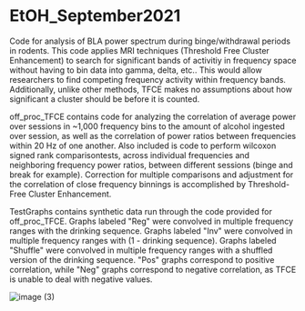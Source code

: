 # EtOH_September2021
Code for analysis of BLA power spectrum during binge/withdrawal periods in rodents.
This code applies MRI techniques (Threshold Free Cluster Enhancement) to search for significant bands of activitiy in frequency space without having to bin data into gamma, delta, etc.. This would
allow researchers to find competing frequency activity within frequency bands. Additionally, unlike other methods, TFCE makes no assumptions about how significant a cluster should be before it is counted.

off_proc_TFCE contains code for analyzing the correlation of average power over sessions in ~1,000 frequency bins to the amount of alcohol ingested over session,
as well as the correlation of power ratios between frequencies within 20 Hz of one another. Also included is code to perform wilcoxon signed rank comparisontests, across individual
frequencies and neighboring frequency power ratios, between different sessions (binge and break for example). Correction for multiple comparisons and adjustment 
for the correlation of close frequency binnings is accomplished by Threshold-Free Cluster Enhancement. 

TestGraphs contains synthetic data run through the code provided for off_proc_TFCE. Graphs labeled "Reg" were convolved in multiple frequency ranges with the drinking sequence.
Graphs labeled "Inv" were convolved in multiple frequency ranges with (1 - drinking sequence). Graphs labeled "Shuffle" were convolved 
in multiple frequency ranges with a shuffled version of the drinking sequence. "Pos" graphs correspond to positive correlation, while "Neg" graphs correspond
to negative correlation, as TFCE is unable to deal with negative values.


![image (3)](https://github.com/user-attachments/assets/b147cda6-bd01-4190-ae78-ef722da1e01a)
